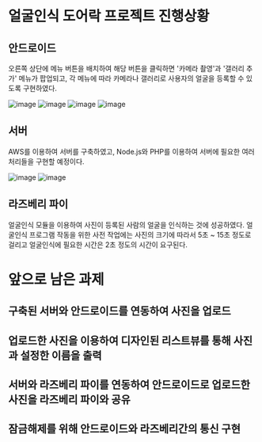 # 얼굴인식 도어락 프로젝트 진행상황

## 안드로이드
오른쪽 상단에 메뉴 버튼을 배치하여 해당 버튼을 클릭하면 '카메라 촬영'과 '갤러리 추가' 메뉴가 팝업되고, 각 메뉴에 따라 카메라나 갤러리로 사용자의 얼굴을 등록할 수 있도록 구현하였다.

![image](/doc_image/Doorlock_Android0.png)
![image](/doc_image/Doorlock_Android1.png)
![image](/doc_image/Doorlock_Android2.png)
![image](/doc_image/Doorlock_Android3.png)

## 서버

AWS를 이용하여 서버를 구축하였고, Node.js와 PHP를 이용하여 서버에 필요한 여러 처리들을 구현할 예정이다.

![image](/doc_image/Doorlock_Server0.png)
![image](/doc_image/Doorlock_Server1.png)

## 라즈베리 파이

얼굴인식 모듈을 이용하여 사진이 등록된 사람의 얼굴을 인식하는 것에 성공하였다. 얼굴인식 프로그램 작동을 위한 사전 작업에는 사진의 크기에 따라서 5초 ~ 15초 정도로 걸리고 얼굴인식에 필요한 시간은 2초 정도의 시간이 요구된다.



# 앞으로 남은 과제

## 구축된 서버와 안드로이드를 연동하여 사진을 업로드

## 업로드한 사진을 이용하여 디자인된 리스트뷰를 통해 사진과 설정한 이름을 출력

## 서버와 라즈베리 파이를 연동하여 안드로이드로 업로드한 사진을 라즈베리 파이와 공유

## 잠금해제를 위해 안드로이드와 라즈베리간의 통신 구현